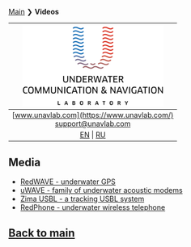 [Main](/README.md) ❯ **Videos**

| ![logo](/documentation/sm_logo.png) |
| :---: |
| [www.unavlab.com](https://www.unavlab.com/) <br/> [support@unavlab.com](mailto:support@unavlab.com) |
| [EN](media_videos_en.md) \| [RU](media_videos_ru.md) |

## Media

* [RedWAVE - underwater GPS](/documentation/EN/RedWAVE/media.md)
* [uWAVE - family of underwater acoustic modems](/documentation/EN/uWAVE/media.md)
* [Zima USBL - a tracking USBL system](/documentation/EN/Zima/media.md)
* [RedPhone - underwater wireless telephone](/documentation/EN/RedPhone/media.md)

## [Back to main](README.md)
